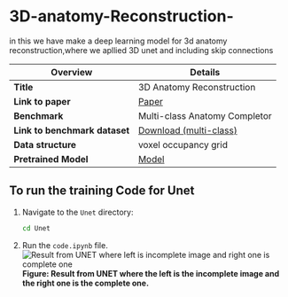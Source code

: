 # 3D-anatomy-Reconstruction-
in this we have make a deep learning model for 3d anatomy reconstruction,where we apllied 3D unet and including skip connections

| Overview       | Details |
| -------------- | ------- |
| **Title**      | 3D Anatomy Reconstruction |
| **Link to paper** | [Paper](https://arxiv.org/abs/2309.04956) |
| **Benchmark**  | Multi-class Anatomy Completor |
| **Link to benchmark dataset** | [Download (multi-class)](https://files.icg.tugraz.at/f/b0623306eb9246be8c3c/?dl=1) |
| **Data structure** | voxel occupancy grid |
| **Pretrained Model** | [Model](https://drive.google.com/drive/folders/15iy86nhCFKLpnIPgxniZjJqspSbZv3Ub?usp=drive_link ) |

## To run the training Code for Unet

1. Navigate to the `Unet` directory:
    ```sh
    cd Unet
    ```
2. Run the `code.ipynb` file.
![Result from UNET where left is incomplete image and right one is complete one](https://github.com/krishmittal1301/3D-anatomy-completer-/blob/main/Unet/WhatsApp%20Image%202024-05-07%20at%2010.55.53_28ebe640.jpg)
**Figure: Result from UNET where the left is the incomplete image and the right one is the complete one.**
